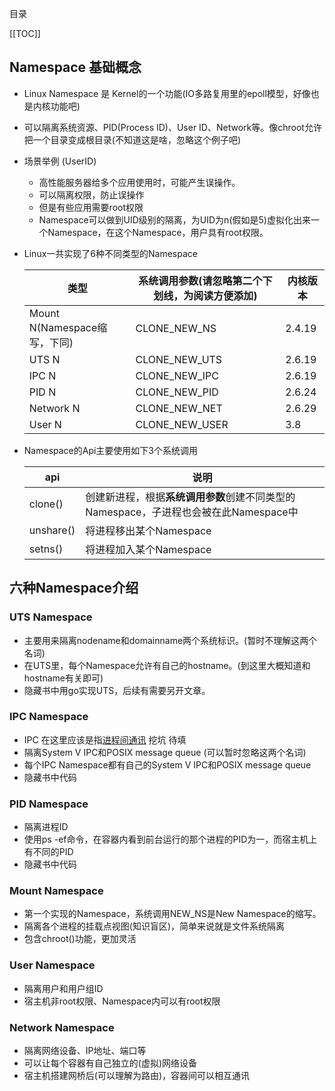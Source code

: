 目录

[[TOC]]

## Namespace 基础概念

- Linux Namespace 是 Kernel的一个功能(IO多路复用里的epoll模型，好像也是内核功能吧)
- 可以隔离系统资源、PID(Process ID)、User ID、Network等。像chroot允许把一个目录变成根目录(不知道这是啥，忽略这个例子吧)
- 场景举例 (UserID)
  - 高性能服务器给多个应用使用时，可能产生误操作。
  - 可以隔离权限，防止误操作
  - 但是有些应用需要root权限
  - Namespace可以做到UID级别的隔离，为UID为n(假如是5)虚拟化出来一个Namespace，在这个Namespace，用户具有root权限。

- Linux一共实现了6种不同类型的Namespace

  | 类型                         | 系统调用参数(请忽略第二个下划线，为阅读方便添加) | 内核版本 |
  | ---------------------------- | ------------------------------------------------ | -------- |
  | Mount N(Namespace缩写，下同) | CLONE_NEW_NS                                     | 2.4.19   |
  | UTS N                        | CLONE_NEW_UTS                                    | 2.6.19   |
  | IPC N                        | CLONE_NEW_IPC                                    | 2.6.19   |
  | PID N                        | CLONE_NEW_PID                                    | 2.6.24   |
  | Network N                    | CLONE_NEW_NET                                    | 2.6.29   |
  | User N                       | CLONE_NEW_USER                                   | 3.8      |

- Namespace的Api主要使用如下3个系统调用

  | api       | 说明                                                         |
  | --------- | ------------------------------------------------------------ |
  | clone()   | 创建新进程，根据**系统调用参数**创建不同类型的Namespace，子进程也会被在此Namespace中 |
  | unshare() | 将进程移出某个Namespace                                      |
  | setns()   | 将进程加入某个Namespace                                      |

  
## 六种Namespace介绍
### UTS Namespace
- 主要用来隔离nodename和domainname两个系统标识。(暂时不理解这两个名词)
- 在UTS里，每个Namespace允许有自己的hostname。(到这里大概知道和hostname有关即可)
- 隐藏书中用go实现UTS，后续有需要另开文章。

### IPC Namespace
- IPC 在这里应该是指[进程间通讯]() 挖坑 待填
- 隔离System V IPC和POSIX message queue (可以暂时忽略这两个名词)
- 每个IPC Namespace都有自己的System V IPC和POSIX message queue
- 隐藏书中代码

### PID Namespace
- 隔离进程ID
- 使用ps -ef命令，在容器内看到前台运行的那个进程的PID为一，而宿主机上有不同的PID
- 隐藏书中代码

### Mount Namespace
- 第一个实现的Namespace，系统调用NEW_NS是New Namespace的缩写。
- 隔离各个进程的挂载点视图(知识盲区)，简单来说就是文件系统隔离
- 包含chroot()功能，更加灵活

### User Namespace
- 隔离用户和用户组ID
- 宿主机非root权限、Namespace内可以有root权限
### Network Namespace
- 隔离网络设备、IP地址、端口等
- 可以让每个容器有自己独立的(虚拟)网络设备
- 宿主机搭建网桥后(可以理解为路由)，容器间可以相互通讯
